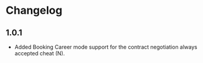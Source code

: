 ﻿# Changelog

## 1.0.1
- Added Booking Career mode support for the contract negotiation always accepted cheat (N).